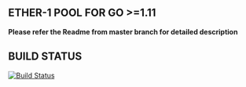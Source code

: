 ## ETHER-1 POOL FOR GO >=1.11


**Please refer the Readme from master branch for detailed description**

## BUILD STATUS

[![Build Status](https://travis-ci.org/techievee/ethash-mining-pool.svg?branch=V2.0_Eth_11)](https://travis-ci.org/techievee/ethash-mining-pool) 
